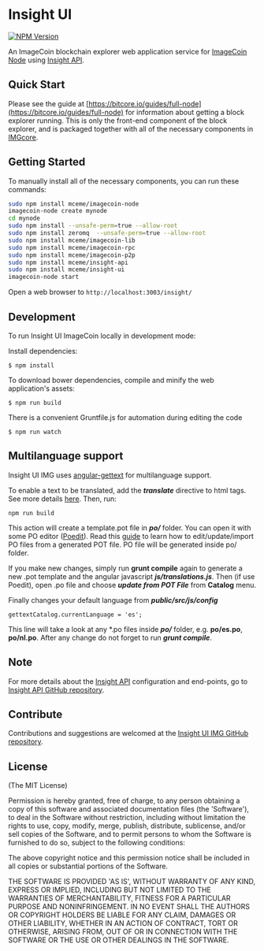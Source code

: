# Insight UI

[![NPM Version](https://img.shields.io/npm/v/@mceme/insight-ui.svg?branch=master)](https://npmjs.org/package/@mceme/insight-ui)

An ImageCoin blockchain explorer web application service for [ImageCoin Node](https://github.com/mceme/imagecoin-node) using [Insight API](https://github.com/mceme/insight-api).

## Quick Start

Please see the guide at [https://bitcore.io/guides/full-node](https://bitcore.io/guides/full-node) for information about getting a block explorer running. This is only the front-end component of the block explorer, and is packaged together with all of the necessary components in [IMGcore](https://github.com/mceme/ImageCoin).

## Getting Started

To manually install all of the necessary components, you can run these commands:

```bash
sudo npm install mceme/imagecoin-node
imagecoin-node create mynode
cd mynode
sudo npm install --unsafe-perm=true --allow-root
sudo npm install zeromq  --unsafe-perm=true --allow-root
sudo npm install mceme/imagecoin-lib
sudo npm install mceme/imagecoin-rpc
sudo npm install mceme/imagecoin-p2p
sudo npm install mceme/insight-api
sudo npm install mceme/insight-ui
imagecoin-node start
```

Open a web browser to `http://localhost:3003/insight/`

## Development

To run Insight UI ImageCoin locally in development mode:

Install dependencies:

```
$ npm install
```

To download bower dependencies, compile and minify the web application's assets:

```
$ npm run build
```

There is a convenient Gruntfile.js for automation during editing the code

```
$ npm run watch
```

## Multilanguage support

Insight UI IMG uses [angular-gettext](http://angular-gettext.rocketeer.be) for multilanguage support.

To enable a text to be translated, add the ***translate*** directive to html tags. See more details [here](http://angular-gettext.rocketeer.be/dev-guide/annotate/). Then, run:

```
npm run build
```

This action will create a template.pot file in ***po/*** folder. You can open it with some PO editor ([Poedit](http://poedit.net)). Read this [guide](http://angular-gettext.rocketeer.be/dev-guide/translate/) to learn how to edit/update/import PO files from a generated POT file. PO file will be generated inside po/ folder.

If you make new changes, simply run **grunt compile** again to generate a new .pot template and the angular javascript ***js/translations.js***. Then (if use Poedit), open .po file and choose ***update from POT File*** from **Catalog** menu.

Finally changes your default language from ***public/src/js/config***

```
gettextCatalog.currentLanguage = 'es';
```

This line will take a look at any *.po files inside ***po/*** folder, e.g.
**po/es.po**, **po/nl.po**. After any change do not forget to run ***grunt
compile***.


## Note

For more details about the [Insight API](https://github.com/mceme/insight-api) configuration and end-points, go to [Insight API GitHub repository](https://github.com/mceme/insight-api).

## Contribute

Contributions and suggestions are welcomed at the [Insight UI IMG GitHub repository](https://github.com/mceme/insight-ui).


## License
(The MIT License)

Permission is hereby granted, free of charge, to any person obtaining
a copy of this software and associated documentation files (the
'Software'), to deal in the Software without restriction, including
without limitation the rights to use, copy, modify, merge, publish,
distribute, sublicense, and/or sell copies of the Software, and to
permit persons to whom the Software is furnished to do so, subject to
the following conditions:

The above copyright notice and this permission notice shall be
included in all copies or substantial portions of the Software.

THE SOFTWARE IS PROVIDED 'AS IS', WITHOUT WARRANTY OF ANY KIND,
EXPRESS OR IMPLIED, INCLUDING BUT NOT LIMITED TO THE WARRANTIES OF
MERCHANTABILITY, FITNESS FOR A PARTICULAR PURPOSE AND NONINFRINGEMENT.
IN NO EVENT SHALL THE AUTHORS OR COPYRIGHT HOLDERS BE LIABLE FOR ANY
CLAIM, DAMAGES OR OTHER LIABILITY, WHETHER IN AN ACTION OF CONTRACT,
TORT OR OTHERWISE, ARISING FROM, OUT OF OR IN CONNECTION WITH THE
SOFTWARE OR THE USE OR OTHER DEALINGS IN THE SOFTWARE.
